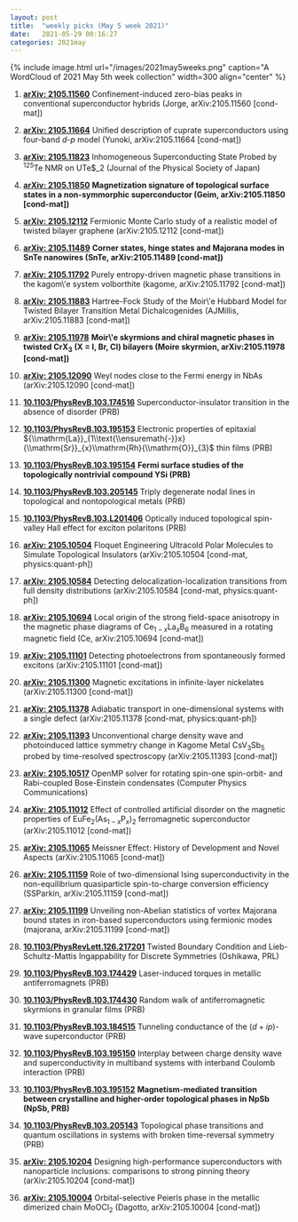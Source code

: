```yaml
---
layout: post
title:  "weekly picks (May 5 week 2021)"
date:   2021-05-29 00:16:27
categories: 2021may
---
```


{% include image.html url="/images/2021may5weeks.png" caption="A WordCloud of 2021 May 5th week collection" width=300 align="center" %}

1. **[arXiv: 2105.11560](http://arxiv.org/abs/2105.11560)** Confinement-induced zero-bias peaks in conventional superconductor hybrids (Jorge, arXiv:2105.11560 [cond-mat])

1. **[arXiv: 2105.11664](http://arxiv.org/abs/2105.11664)** Unified description of cuprate superconductors using four-band $d$-$p$ model (Yunoki, arXiv:2105.11664 [cond-mat])

1. **[arXiv: 2105.11823](http://arxiv.org/abs/2105.11823)** Inhomogeneous Superconducting State Probed by $^{125}$Te NMR on UTe$_2 (Journal of the Physical Society of Japan)

1. **[arXiv: 2105.11850](http://arxiv.org/abs/2105.11850)** **Magnetization signature of topological surface states in a non-symmorphic superconductor (Geim, arXiv:2105.11850 [cond-mat])**

1. **[arXiv: 2105.12112](http://arxiv.org/abs/2105.12112)** Fermionic Monte Carlo study of a realistic model of twisted bilayer graphene (arXiv:2105.12112 [cond-mat])

1. **[arXiv: 2105.11489](http://arxiv.org/abs/2105.11489)** **Corner states, hinge states and Majorana modes in SnTe nanowires (SnTe, arXiv:2105.11489 [cond-mat])**

1. **[arXiv: 2105.11792](http://arxiv.org/abs/2105.11792)** Purely entropy-driven magnetic phase transitions in the kagom\\'e system volborthite (kagome, arXiv:2105.11792 [cond-mat])

1. **[arXiv: 2105.11883](http://arxiv.org/abs/2105.11883)** Hartree-Fock Study of the Moir\\'e Hubbard Model for Twisted Bilayer Transition Metal Dichalcogenides (AJMillis, arXiv:2105.11883 [cond-mat])

1. **[arXiv: 2105.11978](http://arxiv.org/abs/2105.11978)** **Moir\\'e skyrmions and chiral magnetic phases in twisted CrX$_{3}$ (X $=$ I, Br, Cl) bilayers (Moire skyrmion, arXiv:2105.11978 [cond-mat])**

1. **[arXiv: 2105.12090](http://arxiv.org/abs/2105.12090)** Weyl nodes close to the Fermi energy in NbAs (arXiv:2105.12090 [cond-mat])


1. **[10.1103/PhysRevB.103.174516](https://link.aps.org/doi/10.1103/PhysRevB.103.174516)** Superconductor-insulator transition in the absence of disorder (PRB)

1. **[10.1103/PhysRevB.103.195153](https://link.aps.org/doi/10.1103/PhysRevB.103.195153)** Electronic properties of epitaxial ${\\mathrm{La}}_{1\\text{\\ensuremath{-}}x}{\\mathrm{Sr}}_{x}\\mathrm{Rh}{\\mathrm{O}}_{3}$ thin films (PRB)

1. **[10.1103/PhysRevB.103.195154](https://link.aps.org/doi/10.1103/PhysRevB.103.195154)** **Fermi surface studies of the topologically nontrivial compound YSi (PRB)**

1. **[10.1103/PhysRevB.103.205145](https://link.aps.org/doi/10.1103/PhysRevB.103.205145)** Triply degenerate nodal lines in topological and nontopological metals (PRB)

1. **[10.1103/PhysRevB.103.L201406](https://link.aps.org/doi/10.1103/PhysRevB.103.L201406)** Optically induced topological spin-valley Hall effect for exciton polaritons (PRB)


1. **[arXiv: 2105.10504](http://arxiv.org/abs/2105.10504)** Floquet Engineering Ultracold Polar Molecules to Simulate Topological Insulators (arXiv:2105.10504 [cond-mat, physics:quant-ph])

1. **[arXiv: 2105.10584](http://arxiv.org/abs/2105.10584)** Detecting delocalization-localization transitions from full density distributions (arXiv:2105.10584 [cond-mat, physics:quant-ph])

1. **[arXiv: 2105.10694](http://arxiv.org/abs/2105.10694)** Local origin of the strong field-space anisotropy in the magnetic phase diagrams of Ce$_{1-x}$La$_x$B$_6$ measured in a rotating magnetic field (Ce, arXiv:2105.10694 [cond-mat])

1. **[arXiv: 2105.11101](http://arxiv.org/abs/2105.11101)** Detecting photoelectrons from spontaneously formed excitons (arXiv:2105.11101 [cond-mat])

1. **[arXiv: 2105.11300](http://arxiv.org/abs/2105.11300)** Magnetic excitations in infinite-layer nickelates (arXiv:2105.11300 [cond-mat])

1. **[arXiv: 2105.11378](http://arxiv.org/abs/2105.11378)** Adiabatic transport in one-dimensional systems with a single defect (arXiv:2105.11378 [cond-mat, physics:quant-ph])

1. **[arXiv: 2105.11393](http://arxiv.org/abs/2105.11393)** Unconventional charge density wave and photoinduced lattice symmetry change in Kagome Metal CsV$_3$Sb$_5$ probed by time-resolved spectroscopy (arXiv:2105.11393 [cond-mat])

1. **[arXiv: 2105.10517](http://arxiv.org/abs/2105.10517)** OpenMP solver for rotating spin-one spin-orbit- and Rabi-coupled Bose-Einstein condensates (Computer Physics Communications)

1. **[arXiv: 2105.11012](http://arxiv.org/abs/2105.11012)** Effect of controlled artificial disorder on the magnetic properties of EuFe$_2$(As$_{1-x}$P$_{x }$)$_2$ ferromagnetic superconductor (arXiv:2105.11012 [cond-mat])

1. **[arXiv: 2105.11065](http://arxiv.org/abs/2105.11065)** Meissner Effect: History of Development and Novel Aspects (arXiv:2105.11065 [cond-mat])

1. **[arXiv: 2105.11159](http://arxiv.org/abs/2105.11159)** Role of two-dimensional Ising superconductivity in the non-equilibrium quasiparticle spin-to-charge conversion efficiency (SSParkin, arXiv:2105.11159 [cond-mat])

1. **[arXiv: 2105.11199](http://arxiv.org/abs/2105.11199)** Unveiling non-Abelian statistics of vortex Majorana bound states in iron-based superconductors using fermionic modes (majorana, arXiv:2105.11199 [cond-mat])



1. **[10.1103/PhysRevLett.126.217201](https://link.aps.org/doi/10.1103/PhysRevLett.126.217201)** Twisted Boundary Condition and Lieb-Schultz-Mattis Ingappability for Discrete Symmetries (Oshikawa, PRL)

1. **[10.1103/PhysRevB.103.174429](https://link.aps.org/doi/10.1103/PhysRevB.103.174429)** Laser-induced torques in metallic antiferromagnets (PRB)

1. **[10.1103/PhysRevB.103.174430](https://link.aps.org/doi/10.1103/PhysRevB.103.174430)** Random walk of antiferromagnetic skyrmions in granular films (PRB)

1. **[10.1103/PhysRevB.103.184515](https://link.aps.org/doi/10.1103/PhysRevB.103.184515)** Tunneling conductance of the ($d+ip$)-wave superconductor (PRB)

1. **[10.1103/PhysRevB.103.195150](https://link.aps.org/doi/10.1103/PhysRevB.103.195150)** Interplay between charge density wave and superconductivity in multiband systems with interband Coulomb interaction (PRB)

1. **[10.1103/PhysRevB.103.195152](https://link.aps.org/doi/10.1103/PhysRevB.103.195152)** **Magnetism-mediated transition between crystalline and higher-order topological phases in NpSb (NpSb, PRB)**

1. **[10.1103/PhysRevB.103.205143](https://link.aps.org/doi/10.1103/PhysRevB.103.205143)** Topological phase transitions and quantum oscillations in systems with broken time-reversal symmetry (PRB)


1. **[arXiv: 2105.10204](http://arxiv.org/abs/2105.10204)** Designing high-performance superconductors with nanoparticle inclusions: comparisons to strong pinning theory (arXiv:2105.10204 [cond-mat])

1. **[arXiv: 2105.10004](http://arxiv.org/abs/2105.10004)** Orbital-selective Peierls phase in the metallic dimerized chain MoOCl$_2$ (Dagotto, arXiv:2105.10004 [cond-mat])


